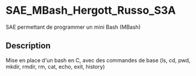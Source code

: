 # SAE_MBash_Hergott_Russo_S3A
SAE permettant de programmer un mini Bash (MBash)

## Description
Mise en place d'un bash en C, avec des commandes de base (ls, cd, pwd, mkdir, rmdir, rm, cat, echo, exit, history)